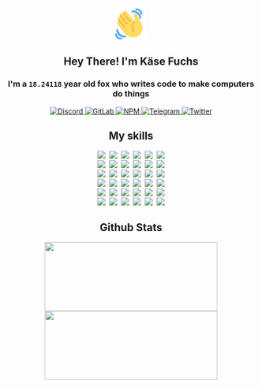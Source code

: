 <div><p align=center><img src=./resources/images/wave.gif width=64px height=64px></p><h2 align=center>Hey There! I'm Käse Fuchs</h2><h3 align=center>I'm a <code>18.24118</code> year old fox who writes code to make computers do things</h3><p align=center><a href=https://discord.com/users/507526681125322772><img alt=Discord src="https://img.shields.io/badge/Discord-5865F2?logo=discord&logoColor=white&style=flat-square#0dfe3b5f6992b076ccc49d9aaf6bf2a4"> </a><a href=https://gitlab.com/kasefuchs><img alt=GitLab src="https://img.shields.io/badge/GitLab-330F63?logo=gitlab&logoColor=white&style=flat-square#0dfe3b5f6992b076ccc49d9aaf6bf2a4"> </a><a href=https://npmjs.com/~kasefuchs><img alt=NPM src="https://img.shields.io/badge/NPM-CB3837?logo=npm&logoColor=white&style=flat-square#0dfe3b5f6992b076ccc49d9aaf6bf2a4"> </a><a href=https://t.me/kasefuchs><img alt=Telegram src="https://img.shields.io/badge/Telegram-2CA5E0?logo=telegram&logoColor=white&style=flat-square#0dfe3b5f6992b076ccc49d9aaf6bf2a4"> </a><a href=https://twitter.com/kasefuchs><img alt=Twitter src="https://img.shields.io/badge/Twitter-1DA1F2?logo=twitter&logoColor=white&style=flat-square#0dfe3b5f6992b076ccc49d9aaf6bf2a4"></a></p><h2 align=center>My skills</h2><p align=center><a href=https://aws.amazon.com/ ><picture><source srcset="https://skillicons.dev/icons?i=aws&theme=dark#0dfe3b5f6992b076ccc49d9aaf6bf2a4" media="(prefers-color-scheme: dark)"><source srcset="https://skillicons.dev/icons?i=aws&theme=light#0dfe3b5f6992b076ccc49d9aaf6bf2a4" media="(prefers-color-scheme: light), (prefers-color-scheme: no-preference)"><img src="https://skillicons.dev/icons?i=aws&theme=light#0dfe3b5f6992b076ccc49d9aaf6bf2a4"></picture></a>&nbsp;&nbsp;<a href=https://en.wikipedia.org/wiki/Bash_(Unix_shell)><picture><source srcset="https://skillicons.dev/icons?i=bash&theme=dark#0dfe3b5f6992b076ccc49d9aaf6bf2a4" media="(prefers-color-scheme: dark)"><source srcset="https://skillicons.dev/icons?i=bash&theme=light#0dfe3b5f6992b076ccc49d9aaf6bf2a4" media="(prefers-color-scheme: light), (prefers-color-scheme: no-preference)"><img src="https://skillicons.dev/icons?i=bash&theme=light#0dfe3b5f6992b076ccc49d9aaf6bf2a4"></picture></a>&nbsp;&nbsp;<a href=https://discord.com/developers/docs><picture><source srcset="https://skillicons.dev/icons?i=bots&theme=dark#0dfe3b5f6992b076ccc49d9aaf6bf2a4" media="(prefers-color-scheme: dark)"><source srcset="https://skillicons.dev/icons?i=bots&theme=light#0dfe3b5f6992b076ccc49d9aaf6bf2a4" media="(prefers-color-scheme: light), (prefers-color-scheme: no-preference)"><img src="https://skillicons.dev/icons?i=bots&theme=light#0dfe3b5f6992b076ccc49d9aaf6bf2a4"></picture></a>&nbsp;&nbsp;<a href=https://www.cloudflare.com/ ><picture><source srcset="https://skillicons.dev/icons?i=cloudflare&theme=dark#0dfe3b5f6992b076ccc49d9aaf6bf2a4" media="(prefers-color-scheme: dark)"><source srcset="https://skillicons.dev/icons?i=cloudflare&theme=light#0dfe3b5f6992b076ccc49d9aaf6bf2a4" media="(prefers-color-scheme: light), (prefers-color-scheme: no-preference)"><img src="https://skillicons.dev/icons?i=cloudflare&theme=light#0dfe3b5f6992b076ccc49d9aaf6bf2a4"></picture></a>&nbsp;&nbsp;<a href=https://en.wikipedia.org/wiki/CSS><picture><source srcset="https://skillicons.dev/icons?i=css&theme=dark#0dfe3b5f6992b076ccc49d9aaf6bf2a4" media="(prefers-color-scheme: dark)"><source srcset="https://skillicons.dev/icons?i=css&theme=light#0dfe3b5f6992b076ccc49d9aaf6bf2a4" media="(prefers-color-scheme: light), (prefers-color-scheme: no-preference)"><img src="https://skillicons.dev/icons?i=css&theme=light#0dfe3b5f6992b076ccc49d9aaf6bf2a4"></picture></a>&nbsp;&nbsp;<a href=https://www.docker.com/ ><picture><source srcset="https://skillicons.dev/icons?i=docker&theme=dark#0dfe3b5f6992b076ccc49d9aaf6bf2a4" media="(prefers-color-scheme: dark)"><source srcset="https://skillicons.dev/icons?i=docker&theme=light#0dfe3b5f6992b076ccc49d9aaf6bf2a4" media="(prefers-color-scheme: light), (prefers-color-scheme: no-preference)"><img src="https://skillicons.dev/icons?i=docker&theme=light#0dfe3b5f6992b076ccc49d9aaf6bf2a4"></picture></a><br><a href=https://www.electronjs.org/ ><picture><source srcset="https://skillicons.dev/icons?i=electron&theme=dark#0dfe3b5f6992b076ccc49d9aaf6bf2a4" media="(prefers-color-scheme: dark)"><source srcset="https://skillicons.dev/icons?i=electron&theme=light#0dfe3b5f6992b076ccc49d9aaf6bf2a4" media="(prefers-color-scheme: light), (prefers-color-scheme: no-preference)"><img src="https://skillicons.dev/icons?i=electron&theme=light#0dfe3b5f6992b076ccc49d9aaf6bf2a4"></picture></a>&nbsp;&nbsp;<a href=https://expressjs.com/ ><picture><source srcset="https://skillicons.dev/icons?i=express&theme=dark#0dfe3b5f6992b076ccc49d9aaf6bf2a4" media="(prefers-color-scheme: dark)"><source srcset="https://skillicons.dev/icons?i=express&theme=light#0dfe3b5f6992b076ccc49d9aaf6bf2a4" media="(prefers-color-scheme: light), (prefers-color-scheme: no-preference)"><img src="https://skillicons.dev/icons?i=express&theme=light#0dfe3b5f6992b076ccc49d9aaf6bf2a4"></picture></a>&nbsp;&nbsp;<a href=https://www.figma.com/ ><picture><source srcset="https://skillicons.dev/icons?i=figma&theme=dark#0dfe3b5f6992b076ccc49d9aaf6bf2a4" media="(prefers-color-scheme: dark)"><source srcset="https://skillicons.dev/icons?i=figma&theme=light#0dfe3b5f6992b076ccc49d9aaf6bf2a4" media="(prefers-color-scheme: light), (prefers-color-scheme: no-preference)"><img src="https://skillicons.dev/icons?i=figma&theme=light#0dfe3b5f6992b076ccc49d9aaf6bf2a4"></picture></a>&nbsp;&nbsp;<a href=https://firebase.google.com/ ><picture><source srcset="https://skillicons.dev/icons?i=firebase&theme=dark#0dfe3b5f6992b076ccc49d9aaf6bf2a4" media="(prefers-color-scheme: dark)"><source srcset="https://skillicons.dev/icons?i=firebase&theme=light#0dfe3b5f6992b076ccc49d9aaf6bf2a4" media="(prefers-color-scheme: light), (prefers-color-scheme: no-preference)"><img src="https://skillicons.dev/icons?i=firebase&theme=light#0dfe3b5f6992b076ccc49d9aaf6bf2a4"></picture></a>&nbsp;&nbsp;<a href=https://flask.palletsprojects.com/ ><picture><source srcset="https://skillicons.dev/icons?i=flask&theme=dark#0dfe3b5f6992b076ccc49d9aaf6bf2a4" media="(prefers-color-scheme: dark)"><source srcset="https://skillicons.dev/icons?i=flask&theme=light#0dfe3b5f6992b076ccc49d9aaf6bf2a4" media="(prefers-color-scheme: light), (prefers-color-scheme: no-preference)"><img src="https://skillicons.dev/icons?i=flask&theme=light#0dfe3b5f6992b076ccc49d9aaf6bf2a4"></picture></a>&nbsp;&nbsp;<a href=https://cloud.google.com/ ><picture><source srcset="https://skillicons.dev/icons?i=gcp&theme=dark#0dfe3b5f6992b076ccc49d9aaf6bf2a4" media="(prefers-color-scheme: dark)"><source srcset="https://skillicons.dev/icons?i=gcp&theme=light#0dfe3b5f6992b076ccc49d9aaf6bf2a4" media="(prefers-color-scheme: light), (prefers-color-scheme: no-preference)"><img src="https://skillicons.dev/icons?i=gcp&theme=light#0dfe3b5f6992b076ccc49d9aaf6bf2a4"></picture></a><br><a href=https://git-scm.com/ ><picture><source srcset="https://skillicons.dev/icons?i=git&theme=dark#0dfe3b5f6992b076ccc49d9aaf6bf2a4" media="(prefers-color-scheme: dark)"><source srcset="https://skillicons.dev/icons?i=git&theme=light#0dfe3b5f6992b076ccc49d9aaf6bf2a4" media="(prefers-color-scheme: light), (prefers-color-scheme: no-preference)"><img src="https://skillicons.dev/icons?i=git&theme=light#0dfe3b5f6992b076ccc49d9aaf6bf2a4"></picture></a>&nbsp;&nbsp;<a href=https://github.com/ ><picture><source srcset="https://skillicons.dev/icons?i=github&theme=dark#0dfe3b5f6992b076ccc49d9aaf6bf2a4" media="(prefers-color-scheme: dark)"><source srcset="https://skillicons.dev/icons?i=github&theme=light#0dfe3b5f6992b076ccc49d9aaf6bf2a4" media="(prefers-color-scheme: light), (prefers-color-scheme: no-preference)"><img src="https://skillicons.dev/icons?i=github&theme=light#0dfe3b5f6992b076ccc49d9aaf6bf2a4"></picture></a>&nbsp;&nbsp;<a href=https://gitlab.com/ ><picture><source srcset="https://skillicons.dev/icons?i=gitlab&theme=dark#0dfe3b5f6992b076ccc49d9aaf6bf2a4" media="(prefers-color-scheme: dark)"><source srcset="https://skillicons.dev/icons?i=gitlab&theme=light#0dfe3b5f6992b076ccc49d9aaf6bf2a4" media="(prefers-color-scheme: light), (prefers-color-scheme: no-preference)"><img src="https://skillicons.dev/icons?i=gitlab&theme=light#0dfe3b5f6992b076ccc49d9aaf6bf2a4"></picture></a>&nbsp;&nbsp;<a href=https://www.heroku.com/ ><picture><source srcset="https://skillicons.dev/icons?i=heroku&theme=dark#0dfe3b5f6992b076ccc49d9aaf6bf2a4" media="(prefers-color-scheme: dark)"><source srcset="https://skillicons.dev/icons?i=heroku&theme=light#0dfe3b5f6992b076ccc49d9aaf6bf2a4" media="(prefers-color-scheme: light), (prefers-color-scheme: no-preference)"><img src="https://skillicons.dev/icons?i=heroku&theme=light#0dfe3b5f6992b076ccc49d9aaf6bf2a4"></picture></a>&nbsp;&nbsp;<a href=https://en.wikipedia.org/wiki/HTML><picture><source srcset="https://skillicons.dev/icons?i=html&theme=dark#0dfe3b5f6992b076ccc49d9aaf6bf2a4" media="(prefers-color-scheme: dark)"><source srcset="https://skillicons.dev/icons?i=html&theme=light#0dfe3b5f6992b076ccc49d9aaf6bf2a4" media="(prefers-color-scheme: light), (prefers-color-scheme: no-preference)"><img src="https://skillicons.dev/icons?i=html&theme=light#0dfe3b5f6992b076ccc49d9aaf6bf2a4"></picture></a>&nbsp;&nbsp;<a href=https://en.wikipedia.org/wiki/JavaScript><picture><source srcset="https://skillicons.dev/icons?i=js&theme=dark#0dfe3b5f6992b076ccc49d9aaf6bf2a4" media="(prefers-color-scheme: dark)"><source srcset="https://skillicons.dev/icons?i=js&theme=light#0dfe3b5f6992b076ccc49d9aaf6bf2a4" media="(prefers-color-scheme: light), (prefers-color-scheme: no-preference)"><img src="https://skillicons.dev/icons?i=js&theme=light#0dfe3b5f6992b076ccc49d9aaf6bf2a4"></picture></a><br><a href=https://en.wikipedia.org/wiki/Linux><picture><source srcset="https://skillicons.dev/icons?i=linux&theme=dark#0dfe3b5f6992b076ccc49d9aaf6bf2a4" media="(prefers-color-scheme: dark)"><source srcset="https://skillicons.dev/icons?i=linux&theme=light#0dfe3b5f6992b076ccc49d9aaf6bf2a4" media="(prefers-color-scheme: light), (prefers-color-scheme: no-preference)"><img src="https://skillicons.dev/icons?i=linux&theme=light#0dfe3b5f6992b076ccc49d9aaf6bf2a4"></picture></a>&nbsp;&nbsp;<a href=https://mui.com/ ><picture><source srcset="https://skillicons.dev/icons?i=materialui&theme=dark#0dfe3b5f6992b076ccc49d9aaf6bf2a4" media="(prefers-color-scheme: dark)"><source srcset="https://skillicons.dev/icons?i=materialui&theme=light#0dfe3b5f6992b076ccc49d9aaf6bf2a4" media="(prefers-color-scheme: light), (prefers-color-scheme: no-preference)"><img src="https://skillicons.dev/icons?i=materialui&theme=light#0dfe3b5f6992b076ccc49d9aaf6bf2a4"></picture></a>&nbsp;&nbsp;<a href=https://en.wikipedia.org/wiki/Markdown><picture><source srcset="https://skillicons.dev/icons?i=md&theme=dark#0dfe3b5f6992b076ccc49d9aaf6bf2a4" media="(prefers-color-scheme: dark)"><source srcset="https://skillicons.dev/icons?i=md&theme=light#0dfe3b5f6992b076ccc49d9aaf6bf2a4" media="(prefers-color-scheme: light), (prefers-color-scheme: no-preference)"><img src="https://skillicons.dev/icons?i=md&theme=light#0dfe3b5f6992b076ccc49d9aaf6bf2a4"></picture></a>&nbsp;&nbsp;<a href=https://www.mongodb.com/ ><picture><source srcset="https://skillicons.dev/icons?i=mongodb&theme=dark#0dfe3b5f6992b076ccc49d9aaf6bf2a4" media="(prefers-color-scheme: dark)"><source srcset="https://skillicons.dev/icons?i=mongodb&theme=light#0dfe3b5f6992b076ccc49d9aaf6bf2a4" media="(prefers-color-scheme: light), (prefers-color-scheme: no-preference)"><img src="https://skillicons.dev/icons?i=mongodb&theme=light#0dfe3b5f6992b076ccc49d9aaf6bf2a4"></picture></a>&nbsp;&nbsp;<a href=https://www.mysql.com/ ><picture><source srcset="https://skillicons.dev/icons?i=mysql&theme=dark#0dfe3b5f6992b076ccc49d9aaf6bf2a4" media="(prefers-color-scheme: dark)"><source srcset="https://skillicons.dev/icons?i=mysql&theme=light#0dfe3b5f6992b076ccc49d9aaf6bf2a4" media="(prefers-color-scheme: light), (prefers-color-scheme: no-preference)"><img src="https://skillicons.dev/icons?i=mysql&theme=light#0dfe3b5f6992b076ccc49d9aaf6bf2a4"></picture></a>&nbsp;&nbsp;<a href=https://nextjs.org/ ><picture><source srcset="https://skillicons.dev/icons?i=nextjs&theme=dark#0dfe3b5f6992b076ccc49d9aaf6bf2a4" media="(prefers-color-scheme: dark)"><source srcset="https://skillicons.dev/icons?i=nextjs&theme=light#0dfe3b5f6992b076ccc49d9aaf6bf2a4" media="(prefers-color-scheme: light), (prefers-color-scheme: no-preference)"><img src="https://skillicons.dev/icons?i=nextjs&theme=light#0dfe3b5f6992b076ccc49d9aaf6bf2a4"></picture></a><br><a href=https://nodejs.org/en/ ><picture><source srcset="https://skillicons.dev/icons?i=nodejs&theme=dark#0dfe3b5f6992b076ccc49d9aaf6bf2a4" media="(prefers-color-scheme: dark)"><source srcset="https://skillicons.dev/icons?i=nodejs&theme=light#0dfe3b5f6992b076ccc49d9aaf6bf2a4" media="(prefers-color-scheme: light), (prefers-color-scheme: no-preference)"><img src="https://skillicons.dev/icons?i=nodejs&theme=light#0dfe3b5f6992b076ccc49d9aaf6bf2a4"></picture></a>&nbsp;&nbsp;<a href=https://www.postgresql.org/ ><picture><source srcset="https://skillicons.dev/icons?i=postgres&theme=dark#0dfe3b5f6992b076ccc49d9aaf6bf2a4" media="(prefers-color-scheme: dark)"><source srcset="https://skillicons.dev/icons?i=postgres&theme=light#0dfe3b5f6992b076ccc49d9aaf6bf2a4" media="(prefers-color-scheme: light), (prefers-color-scheme: no-preference)"><img src="https://skillicons.dev/icons?i=postgres&theme=light#0dfe3b5f6992b076ccc49d9aaf6bf2a4"></picture></a>&nbsp;&nbsp;<a href=https://learn.microsoft.com/en-us/powershell/ ><picture><source srcset="https://skillicons.dev/icons?i=powershell&theme=dark#0dfe3b5f6992b076ccc49d9aaf6bf2a4" media="(prefers-color-scheme: dark)"><source srcset="https://skillicons.dev/icons?i=powershell&theme=light#0dfe3b5f6992b076ccc49d9aaf6bf2a4" media="(prefers-color-scheme: light), (prefers-color-scheme: no-preference)"><img src="https://skillicons.dev/icons?i=powershell&theme=light#0dfe3b5f6992b076ccc49d9aaf6bf2a4"></picture></a>&nbsp;&nbsp;<a href=https://www.python.org/ ><picture><source srcset="https://skillicons.dev/icons?i=py&theme=dark#0dfe3b5f6992b076ccc49d9aaf6bf2a4" media="(prefers-color-scheme: dark)"><source srcset="https://skillicons.dev/icons?i=py&theme=light#0dfe3b5f6992b076ccc49d9aaf6bf2a4" media="(prefers-color-scheme: light), (prefers-color-scheme: no-preference)"><img src="https://skillicons.dev/icons?i=py&theme=light#0dfe3b5f6992b076ccc49d9aaf6bf2a4"></picture></a>&nbsp;&nbsp;<a href=https://www.raspberrypi.org/ ><picture><source srcset="https://skillicons.dev/icons?i=raspberrypi&theme=dark#0dfe3b5f6992b076ccc49d9aaf6bf2a4" media="(prefers-color-scheme: dark)"><source srcset="https://skillicons.dev/icons?i=raspberrypi&theme=light#0dfe3b5f6992b076ccc49d9aaf6bf2a4" media="(prefers-color-scheme: light), (prefers-color-scheme: no-preference)"><img src="https://skillicons.dev/icons?i=raspberrypi&theme=light#0dfe3b5f6992b076ccc49d9aaf6bf2a4"></picture></a>&nbsp;&nbsp;<a href=https://reactjs.org/ ><picture><source srcset="https://skillicons.dev/icons?i=react&theme=dark#0dfe3b5f6992b076ccc49d9aaf6bf2a4" media="(prefers-color-scheme: dark)"><source srcset="https://skillicons.dev/icons?i=react&theme=light#0dfe3b5f6992b076ccc49d9aaf6bf2a4" media="(prefers-color-scheme: light), (prefers-color-scheme: no-preference)"><img src="https://skillicons.dev/icons?i=react&theme=light#0dfe3b5f6992b076ccc49d9aaf6bf2a4"></picture></a><br><a href=https://redux.js.org/ ><picture><source srcset="https://skillicons.dev/icons?i=redux&theme=dark#0dfe3b5f6992b076ccc49d9aaf6bf2a4" media="(prefers-color-scheme: dark)"><source srcset="https://skillicons.dev/icons?i=redux&theme=light#0dfe3b5f6992b076ccc49d9aaf6bf2a4" media="(prefers-color-scheme: light), (prefers-color-scheme: no-preference)"><img src="https://skillicons.dev/icons?i=redux&theme=light#0dfe3b5f6992b076ccc49d9aaf6bf2a4"></picture></a>&nbsp;&nbsp;<a href=https://en.wikipedia.org/wiki/Regular_expression><picture><source srcset="https://skillicons.dev/icons?i=regex&theme=dark#0dfe3b5f6992b076ccc49d9aaf6bf2a4" media="(prefers-color-scheme: dark)"><source srcset="https://skillicons.dev/icons?i=regex&theme=light#0dfe3b5f6992b076ccc49d9aaf6bf2a4" media="(prefers-color-scheme: light), (prefers-color-scheme: no-preference)"><img src="https://skillicons.dev/icons?i=regex&theme=light#0dfe3b5f6992b076ccc49d9aaf6bf2a4"></picture></a>&nbsp;&nbsp;<a href=https://en.wikipedia.org/wiki/Sass_(stylesheet_language)><picture><source srcset="https://skillicons.dev/icons?i=sass&theme=dark#0dfe3b5f6992b076ccc49d9aaf6bf2a4" media="(prefers-color-scheme: dark)"><source srcset="https://skillicons.dev/icons?i=sass&theme=light#0dfe3b5f6992b076ccc49d9aaf6bf2a4" media="(prefers-color-scheme: light), (prefers-color-scheme: no-preference)"><img src="https://skillicons.dev/icons?i=sass&theme=light#0dfe3b5f6992b076ccc49d9aaf6bf2a4"></picture></a>&nbsp;&nbsp;<a href=https://www.typescriptlang.org/ ><picture><source srcset="https://skillicons.dev/icons?i=ts&theme=dark#0dfe3b5f6992b076ccc49d9aaf6bf2a4" media="(prefers-color-scheme: dark)"><source srcset="https://skillicons.dev/icons?i=ts&theme=light#0dfe3b5f6992b076ccc49d9aaf6bf2a4" media="(prefers-color-scheme: light), (prefers-color-scheme: no-preference)"><img src="https://skillicons.dev/icons?i=ts&theme=light#0dfe3b5f6992b076ccc49d9aaf6bf2a4"></picture></a>&nbsp;&nbsp;<a href=https://unity.com/ ><picture><source srcset="https://skillicons.dev/icons?i=unity&theme=dark#0dfe3b5f6992b076ccc49d9aaf6bf2a4" media="(prefers-color-scheme: dark)"><source srcset="https://skillicons.dev/icons?i=unity&theme=light#0dfe3b5f6992b076ccc49d9aaf6bf2a4" media="(prefers-color-scheme: light), (prefers-color-scheme: no-preference)"><img src="https://skillicons.dev/icons?i=unity&theme=light#0dfe3b5f6992b076ccc49d9aaf6bf2a4"></picture></a>&nbsp;&nbsp;<a href=https://workers.cloudflare.com/ ><picture><source srcset="https://skillicons.dev/icons?i=workers&theme=dark#0dfe3b5f6992b076ccc49d9aaf6bf2a4" media="(prefers-color-scheme: dark)"><source srcset="https://skillicons.dev/icons?i=workers&theme=light#0dfe3b5f6992b076ccc49d9aaf6bf2a4" media="(prefers-color-scheme: light), (prefers-color-scheme: no-preference)"><img src="https://skillicons.dev/icons?i=workers&theme=light#0dfe3b5f6992b076ccc49d9aaf6bf2a4"></picture></a><br></p><h2 align=center>Github Stats</h2><p align=center><picture><source srcset="https://github-readme-stats-kasefuchs.vercel.app/api/?count_private=true&hide_border=true&hide_rank=true&line_height=20&hide_title=true&username=Kasefuchs&theme=dark#0dfe3b5f6992b076ccc49d9aaf6bf2a4" media="(prefers-color-scheme: dark)"><source srcset="https://github-readme-stats-kasefuchs.vercel.app/api/?count_private=true&hide_border=true&hide_rank=true&line_height=20&hide_title=true&username=Kasefuchs&theme=light#0dfe3b5f6992b076ccc49d9aaf6bf2a4" media="(prefers-color-scheme: light), (prefers-color-scheme: no-preference)"><img align=middle width=350 height=140 src="https://github-readme-stats-kasefuchs.vercel.app/api/?count_private=true&hide_border=true&hide_rank=true&line_height=20&hide_title=true&username=Kasefuchs&theme=light#0dfe3b5f6992b076ccc49d9aaf6bf2a4"></picture><picture><source srcset="https://github-readme-stats-kasefuchs.vercel.app/api/top-langs/?count_private=true&hide_border=true&layout=compact&username=Kasefuchs&theme=dark#0dfe3b5f6992b076ccc49d9aaf6bf2a4" media="(prefers-color-scheme: dark)"><source srcset="https://github-readme-stats-kasefuchs.vercel.app/api/top-langs/?count_private=true&hide_border=true&layout=compact&username=Kasefuchs&theme=light#0dfe3b5f6992b076ccc49d9aaf6bf2a4" media="(prefers-color-scheme: light), (prefers-color-scheme: no-preference)"><img align=middle width=350 height=140 src="https://github-readme-stats-kasefuchs.vercel.app/api/top-langs/?count_private=true&hide_border=true&layout=compact&username=Kasefuchs&theme=light#0dfe3b5f6992b076ccc49d9aaf6bf2a4"></picture></p><img src="https://hit.yhype.me/github/profile?user_id=64592097#0dfe3b5f6992b076ccc49d9aaf6bf2a4" alt=""></div>